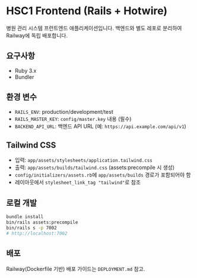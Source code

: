 # HSC1 Frontend (Rails + Hotwire)

병원 관리 시스템 프런트엔드 애플리케이션입니다. 백엔드와 별도 레포로 분리하여 Railway에 독립 배포합니다.

## 요구사항

- Ruby 3.x
- Bundler

## 환경 변수

- `RAILS_ENV`: production/development/test
- `RAILS_MASTER_KEY`: `config/master.key` 내용 (필수)
- `BACKEND_API_URL`: 백엔드 API URL (예: `https://api.example.com/api/v1`)

## Tailwind CSS

- 입력: `app/assets/stylesheets/application.tailwind.css`
- 출력: `app/assets/builds/tailwind.css` (assets:precompile 시 생성)
- `config/initializers/assets.rb`에 `app/assets/builds` 경로가 포함되어야 함
- 레이아웃에서 `stylesheet_link_tag "tailwind"`로 참조

## 로컬 개발

```bash
bundle install
bin/rails assets:precompile
bin/rails s -p 7002
# http://localhost:7002
```

## 배포

Railway(Dockerfile 기반) 배포 가이드는 `DEPLOYMENT.md` 참고.
